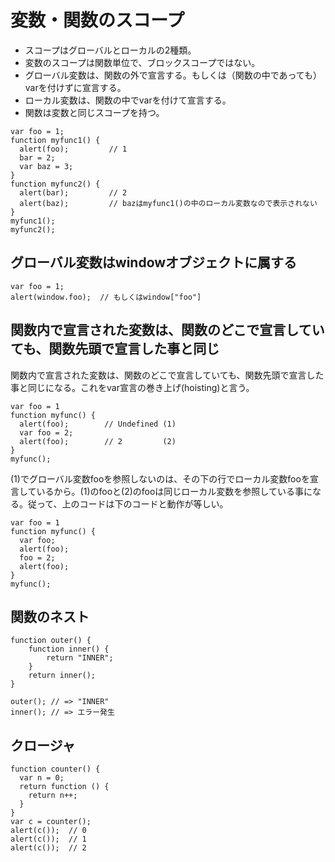 ﻿# 変数・関数のスコープ

- スコープはグローバルとローカルの2種類。
- 変数のスコープは関数単位で、ブロックスコープではない。
- グローバル変数は、関数の外で宣言する。もしくは（関数の中であっても）varを付けずに宣言する。
- ローカル変数は、関数の中でvarを付けて宣言する。
- 関数は変数と同じスコープを持つ。

```clike
var foo = 1;
function myfunc1() {
  alert(foo);         // 1
  bar = 2;
  var baz = 3;
}
function myfunc2() {
  alert(bar);         // 2
  alert(baz);         // bazはmyfunc1()の中のローカル変数なので表示されない
}
myfunc1();
myfunc2();
```

## グローバル変数はwindowオブジェクトに属する

```clike
var foo = 1;
alert(window.foo);  // もしくはwindow["foo"]
```

## 関数内で宣言された変数は、関数のどこで宣言していても、関数先頭で宣言した事と同じ
関数内で宣言された変数は、関数のどこで宣言していても、関数先頭で宣言した事と同じになる。これをvar宣言の巻き上げ(hoisting)と言う。

```clike
var foo = 1
function myfunc() {
  alert(foo);        // Undefined (1)
  var foo = 2;
  alert(foo);        // 2         (2)
}
myfunc();
```

(1)でグローバル変数fooを参照しないのは、その下の行でローカル変数fooを宣言しているから。(1)のfooと(2)のfooは同じローカル変数を参照している事になる。従って、上のコードは下のコードと動作が等しい。

```clike
var foo = 1
function myfunc() {
  var foo;
  alert(foo);
  foo = 2;
  alert(foo);
}
myfunc();
```

## 関数のネスト

```clike
function outer() {
    function inner() {
        return "INNER";
    }
    return inner();
}

outer(); // => "INNER"
inner(); // => エラー発生
```

## クロージャ

```clike
function counter() {
  var n = 0;
  return function () {
    return n++;
  }
}
var c = counter();
alert(c());  // 0
alert(c());  // 1
alert(c());  // 2
```
